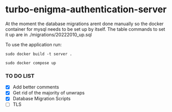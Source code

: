 # turbo-enigma-authentication-server

At the moment the database migrations arent done manually
so the docker container for mysql needs to be set up by itself.
The table commands to set it up are in ./migrations/20222010_up.sql

To use the application run:
```
sudo docker build -t server .

sudo docker compose up
```
### TO DO LIST

- [x] Add better comments
- [x] Get rid of the majority of unwraps
- [x] Database Migration Scripts
- [ ] TLS
